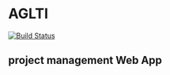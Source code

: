 # AGLTI

[![Build Status](https://travis-ci.com/Bilal-Z/AGLTI-backend.svg?branch=master)](https://travis-ci.com/Bilal-Z/AGLTI-backend)

## project management Web App
